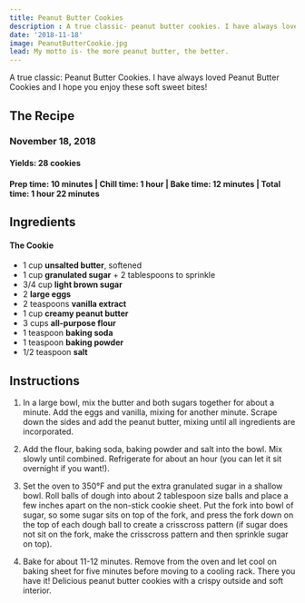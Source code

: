 ```yaml
---
title: Peanut Butter Cookies
description : A true classic- peanut butter cookies. I have always loved peanut butter cookies and I hope you enjoy these soft sweet bites!
date: '2018-11-18'
image: PeanutButterCookie.jpg
lead: My motto is- the more peanut butter, the better. 
---
```

A true classic: Peanut Butter Cookies. I have always loved Peanut Butter Cookies and I hope you enjoy these soft sweet bites!

## The Recipe
### November 18, 2018

#### Yields: 28 cookies

#### Prep time: 10 minutes | Chill time: 1 hour | Bake time: 12 minutes | Total time: 1 hour 22 minutes

## Ingredients
#### The Cookie
- 1 cup **unsalted butter**, softened
- 1 cup **granulated sugar** + 2 tablespoons to sprinkle
- 3/4 cup **light brown sugar**
- 2 **large eggs**
- 2 teaspoons **vanilla extract**
- 1 cup **creamy peanut butter**
- 3 cups **all-purpose flour**
- 1 teaspoon **baking soda**
- 1 teaspoon **baking powder**
- 1/2 teaspoon **salt**

## Instructions

1. In a large bowl, mix the butter and both sugars together for about a minute. Add the eggs and vanilla, mixing for another minute. Scrape down the sides and add the peanut butter, mixing until all ingredients are incorporated. 

2. Add the flour, baking soda, baking powder and salt into the bowl. Mix slowly until combined. Refrigerate for about an hour (you can let it sit overnight if you want!). 

3. Set the oven to 350°F and put the extra granulated sugar in a shallow bowl. Roll balls of dough into about 2 tablespoon size balls and place a few inches apart on the non-stick cookie sheet. Put the fork into bowl of sugar, so some sugar sits on top of the fork, and press the fork down on the top of each dough ball to create a crisscross pattern (if sugar does not sit on the fork, make the crisscross pattern and then sprinkle sugar on top). 

4. Bake for about 11-12 minutes. Remove from the oven and let cool on baking sheet for five minutes before moving to a cooling rack. There you have it! Delicious peanut butter cookies with a crispy outside and soft interior. 



